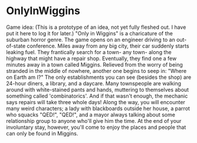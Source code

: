 # OnlyInWiggins
Game idea: (This is a prototype of an idea, not yet fully fleshed out. I have put it here to log it for later.)
"Only in Wiggins" is a charicature of the suburban horror genre. The game opens on an engineer driving to an out-of-state conference. Miles away from any big city, their car suddenly starts leaking fuel. They frantically search for a town- any town- along the highway that might have a repair shop. Eventually, they find one a few minutes away in a town called Miggins. Relieved from the worry of being stranded in the middle of nowhere, another one begins to seep in: "Where on Earth am I?" The only establishments you can see (besides the shop) are 24-hour diners, a library, and a daycare. Many townspeople are walking around with white-stained pants and hands, muttering to themselves about something called 'combinatorics'. And if that wasn't enough, the mechanic says repairs will take three whole days! 
Along the way, you will encounter many weird characters; a lady with blackboards outside her house, a parrot who squacks "QED!", "QED!", and a mayor always talking about some relationship group to anyone who'll give him the time. At the end of your involuntary stay, however, you'll come to enjoy the places and people that can only be found in Miggins. 

